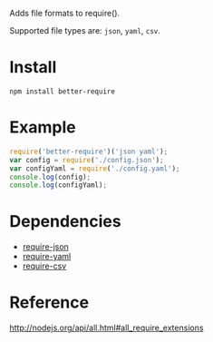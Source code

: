 Adds file formats to require(). 

Supported file types are: `json`, `yaml`, `csv`.

# Install

    npm install better-require

# Example 

```javascript
require('better-require')('json yaml');
var config = require('./config.json');
var configYaml = require('./config.yaml');
console.log(config);
console.log(configYaml);
```

# Dependencies

- [require-json](https://github.com/olalonde/require-json)
- [require-yaml](https://github.com/olalonde/require-yaml)
- [require-csv](https://github.com/olalonde/require-csv)

# Reference

http://nodejs.org/api/all.html#all_require_extensions
